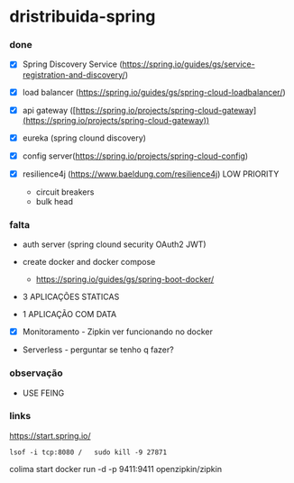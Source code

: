 # dristribuida-spring


### done

- [x] Spring Discovery Service (https://spring.io/guides/gs/service-registration-and-discovery/)
- [x] load balancer (https://spring.io/guides/gs/spring-cloud-loadbalancer/)

- [x] api gateway ([https://spring.io/projects/spring-cloud-gateway](https://spring.io/projects/spring-cloud-gateway))
- [x] eureka (spring clound discovery)

- [x] config server(https://spring.io/projects/spring-cloud-config)

- [x] resilience4j (https://www.baeldung.com/resilience4j) LOW PRIORITY
  - circuit breakers
  - bulk head

### falta


- auth server (spring clound security OAuth2 JWT)
 
- create docker and docker compose
  - https://spring.io/guides/gs/spring-boot-docker/

- 3 APLICAÇÕES STATICAS
- 1 APLICAÇÃO COM DATA

- [x] Monitoramento - Zipkin ver funcionando no docker
- Serverless - perguntar se tenho q fazer?


### observação

- USE FEING

### links
  https://start.spring.io/

`lsof -i tcp:8080 /  
  sudo kill -9 27871 `

colima start
docker run -d -p 9411:9411 openzipkin/zipkin

